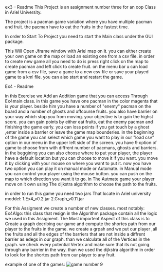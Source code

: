 ex3 – Readme
This Project is an assignment number three for an oop Class in Ariel University.

The project is a pacman game variation where you have multiple pacman and fruit. the pacman have to eat the fruits in the fastest time.

In order to Start To Project you need to start the Main class under the GUI package.

This Will Open Jframe window with Ariel map on it. you can either create your own game on the map or load an existing one from a csv file. in order to create new  game all you need to do is press right click on the map to create pacman and left click to create fruit.
on the menu bar u can load game from a csv file, save a game to a new csv file or save your played game to a kml file. you can also start and restart the game.

Ex4 - Readme

in this Exercise we Add an Addition game that you can access Through Ex4main class. in this game you have one pacman in the color magenta that is your player. beside him you have a number of "enemy" pacman on the board and a number of ghosts and offcourse fruits. you also have barrier on your way which stop you from moving.
your objective is to gain the highst score. you can gain points by either eat fruits, eat the enemy pacman and finishing the game early.
you can loss points if you get touch by a ghost ,enter inside a barrier or leave the game map bounderies.
in the beginning of the game you can select which game you want to play in our "load csv" option in our menu in the upper left side of the screen. you have 9 option of game to choose from with diffrent number of pacmans, ghosts and barriers.
in the beggining you can also choose where to put your player, the player have a default location but you can choose to move it if you want. you move it by clicking with your mouse on where you want to put it.
now you have two option you can play it on manual mode or Automate.
in Manual mode you can control your player using the mouse button. you can push on the map to which direction you want it to go.
in The Autmate game your player move on it own using The dijkstra algorithm to choose the path to the fruits. 

in order to run this game you need two jars That locate in Ariel university moddel:
1.Ex4_v0.2.jar
2.Graph_v0.11.jar

For this Assigment we create a number of new classes. most notably:
Ex4Algo:
this class that resign in the Algorithm package contain all the logic we used in this Assigment.
The Most importent Aspect of this class is to Create a graph decribing our game and compute the shortes path from our player to the fruits in the game. we create a grpah and we put our player ,all the fruits and all the edges of the barriers that are not inside a diffrent barrier as edegs in our graph.
than we calculate all of the Vertices in the graph. we check every potential Vertex and make sure that its not going through any barrier in the way.
than we used the dijkstra algorithm in order to look for the shortes path from our player to any fruit.

example of one of the games:
![game number 9](https://user-images.githubusercontent.com/20860993/50909107-d28f3900-1433-11e9-8abe-d165322a55ea.PNG)

